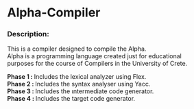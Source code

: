 Alpha-Compiler
==============

<h3>Description:</h3>
This is a compiler designed to compile the Alpha.<br>
Alpha is a programming language created just for educational<br>
purposes for the course of Compilers in the University of Crete.<br>

<b>Phase 1 : </b>Includes the lexical analyzer using Flex.<br>
<b>Phase 2 : </b>Includes the syntax analyser using Yacc.<br>
<b>Phase 3 : </b>Includes the ιntermediate code generator.<br>
<b>Phase 4 : </b>Includes the target code generator.